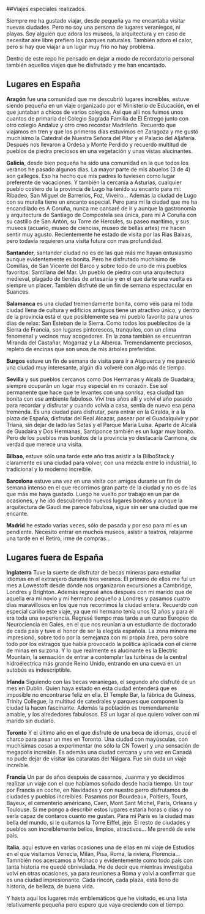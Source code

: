 
##Viajes especiales realizados.

Siempre me ha gustado viajar, desde pequeña ya me encantaba visitar nuevas ciudades. Pero no soy una persona de lugares veraniegos, ni playas.
Soy alguien que adora los museos, la arquitectura y en caso de necesitar aire libre prefiero los parques naturales. 
También adoro el calor, pero si hay que viajar a un lugar muy frío no hay problema.

Dentro de este repo he pensado en dejar a modo de recordatorio personal también aquellos viajes que he disfrutado y me han encantado. 
## Lugares en España

**Aragón** fue una comunidad que me descubrió lugares increíbles, estuve siendo pequeña en un viaje organizado por el Ministerio de Educación, en el que juntaban a chicos de varios colegios.
Así que allí nos fuimos unos cuantos de primaria del Colegio Sagrada Familia de El Entrego junto con otro colegio Andaluz y otro creo recordar Madrileño. 
Recuerdo que viajamos en tren y que los primeros días estuvimos en Zaragoza y me gustó muchísimo la Catedral de Nuestra Señora del Pilar y el Palacio del Aljafería.
Después nos llevaron a Ordesa y Monte Perdido y recuerdo multitud de pueblos de piedra preciosos en una vegetación y unas vistas alucinantes.

**Galicia**, desde bien pequeña ha sido una comunidad en la que todos los veranos he pasado algunos días. La mayor parte de mis abuelos (3 de 4) son gallegos. Eso ha hecho que mis padres lo tuviesen como lugar preferente de vacaciones.
Y también la cercanía a Asturias, cualquier pueblo costero de la provincia de Lugo ha tenido su encanto para mí: Ribadeo, San Miguel de Barrerios, Foz, Viveiro... Además la ciudad de Lugo con su muralla tiene un encanto especial.
Pero para mí la ciudad que me ha encandilado es A Coruña, nunca me cansaré de ir y aunque la gastronomía y arquitectura de Santiago de Compostela sea única, para mí A Coruña con su castillo de San Antón, su Torre de Hercules, su paseo marítimo, y sus museos (acuario, museo de ciencias, museo de bellas artes) me hacen sentir muy agusto.
Recientemente he estado de visita por las Rias Baixas, pero todavía requieren una visita futura con mas profundidad.

**Santander**, santander ciudad no es de las que más me hayan entusiasmo aunque evidentemente es bonita. Pero he disfrutado muchísimo de Comillas, de San Vicente del Barco y sobre todo de uno de mis pueblos favoritos: Santillana del Mar.
Un pueblo de piedra con una arquitectura medieval, plagado de tiendas de artesanía y en el que darte una vuelta es siempre un placer. También disfruté de un fin de semana espectacular en Suances.

**Salamanca** es una ciudad tremendamente bonita, como véis para mí toda ciudad llena de cultura y edificios antiguos tiene un atractivo único, y dentro de la provincia está el que posiblemente sea mi pueblo favorito para unos dias de relax: San Esteban de la Sierra.
Como todos los pueblecitos de la Sierra de Francia, son lugares pintorescos, tranquilos, con un clima fenomenal y vecinos muy acogedores. En la zona también se encuentran Miranda del Castañar, Mogarraz y La Alberca. Tremendamente preciosos, repleto de encinas que son unos de mis árboles preferidos.

**Burgos** estuve un fin de semana de visita para ir a Atapuerca y me pareció una ciudad muy interesante, algún día volveré con algo más de tiempo.

**Sevilla** y sus pueblos cercanos como Dos Hermanas y Alcalá de Guadaira, siempre ocuparán un lugar muy especial en mi corazón. Ese sol permanente que hace que te levantes con una sonrisa, esa ciudad tan bonita con ese ambiente fabuloso. Viví tres años allí y volví el año pasado para recordar y disfrutar y cuando volvía a casa, sentía de nuevo esa pena tremenda.
Es una ciudad para disfrutar, para entrar en la Giralda, ir a la plaza de España, disfrutar del Real Alcazar, pasear por el Guadalquivir y por Triana, sin dejar de lado las Setas y el Parque María Luisa.
Aparte de Alcalá de Guadaira y Dos Hermanas, Santiponce también es un lugar muy bonito. Pero de los pueblos mas bonitos de la provincia yo destacaría Carmona, de verdad que merece una visita.

**Bilbao**, estuve sólo una tarde este año tras asistir a la BilboStack y claramente es una ciudad para volver, con una mezcla entre lo industrial, lo tradicional y lo moderno increíble.

**Barcelona** estuve una vez en una visita con amigos durante un fin de semana intenso en el que recorrimos gran parte de la ciudad y no es de las que más me haya gustado. Luego he vuelto por trabajo en un par de ocasiones,
y he ido descubriendo nuevos lugares bonitos y aunque la arquitectura de Gaudí me parece fabulosa, sigue sin ser una ciudad que me encante.

**Madrid** he estado varias veces, sólo de pasada y por eso para mí es un pendiente. Necesito entrar en muchos museos, asistir a teatros, relajarme una tarde en el Retiro, irme de compras...


## Lugares fuera de España

**Inglaterra** Tuve la suerte de disfrutar de becas mineras para estudiar idiomas en el extranjero durante tres veranos. El primero de ellos me fuí un mes a Lowestoft desde dónde nos organizaron excursiones a Cambridge, Londres y Brighton.
Además regresé años después con mi marido que de aquella era mi novio y mi hermano pequeño a Londres y pasamos cuatro días maravillosos en los que nos recorrimos la ciudad entera. Recuerdo con especial cariño este viaje, ya que mi hermano tenía unos 12 años y para él era toda una experiencia.
Regresé tiempo mas tarde a un curso Europeo de Neurociencia en Gales, en el que nos reunían a un estudiante de doctorado de cada país y tuve el honor de ser la elegida española.
La zona minera me impresionó, sobre todo por la semejanza con mi propia área, pero sobre todo por los estragos que había provocado la política aplicada con el cierre de minas en su zona.
Y lo que realmente es alucinante es la Electric Mountain, la sensación de entrar a contemplar las turbinas de la central hidroélectrica más grande Reino Unido, entrando en una cueva en un autobús es indescriptible.

**Irlanda** Siguiendo con las becas veraniegas, el segundo año disfruté de un mes en Dublín. Quien haya estado en esta ciudad entenderá que es imposible no encontrarse feliz en ella. 
El Temple Bar, la fábrica de Guiness, Trinity Collegue, la multitud de catedrales y parques que componen la ciudad la hacen fascinante. Además la población es tremendamente amable, y los alrededores fabulosos. ES un lugar al que quiero volver con mi marido sin dudarlo.

**Toronto** Y el último año en el que disfruté de una beca de idiomas, crucé el charco para pasar un mes en Toronto. Una ciudad con mayúsculas, con muchísimas cosas a experimentar (no sólo la CN Tower) y una sensación de megapolis increible. 
Es además una ciudad cercana y una vez en Canadá no pude dejar de visitar las cataratas del Niágara. Fue sin duda un viaje increíble.

**Francia** Un par de años después de casarnos, Juanma y yo decidimos realizar un viaje con el que habíamos soñado desde hacía tiempo. Un tour por Francia en coche, en Navidades y con nuestro perro disfrutamos de ciudades y pueblos increíbles.
Pasamos por Bourdeaux, Poitiers, Tours, Bayeux, el cementerio américano, Caen, Mont Sant Michel, París, Orleans y Toulouse. Si me pongo a describir estos lugares estaría horas o días y no sería capaz de contaros cuanto me gustan. Para mí París es la ciudad mas bella del mundo, si le quitamos la Torre Eiffel, jeje.
El resto de ciudades y pueblos son increíblemente bellos, limpios, atractivos... Me prendé de este país.

**Italia**, aquí estuve en varias ocasiones una de ellas en mi viaje de Estudios en el que visitamos Venecia, Milán, Pisa, Roma, la riviera, Florencia... Tamnbién nos acercamos a Mónaco y evidentemente como todo país con tanta historia me quedé obnivulada.
He de decir que mientras investigaba volví en otras ocasiones, ya para reuniones a Roma y volví a confirmar que es una ciudad impresionante. Cada rincón, cada plaza, está lleno de historia, de belleza, de buena vida.

Y hasta aquí los lugares más emblemáticos que he visitado, es una lista relativamente pequeña pero espero que vaya creciendo con el tiempo.

